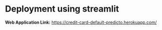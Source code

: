 # Deployment using streamlit
**Web Application Link:** https://credit-card-default-predicto.herokuapp.com/
